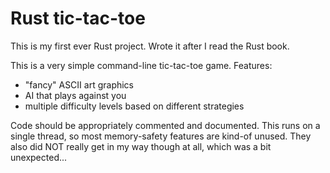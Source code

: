 # Rust tic-tac-toe

This is my first ever Rust project. Wrote it after I read the Rust book.

This is a very simple command-line tic-tac-toe game. Features:
- "fancy" ASCII art graphics
- AI that plays against you
- multiple difficulty levels based on different strategies

Code should be appropriately commented and documented. This runs on a single thread, so most memory-safety features are kind-of unused. They also did NOT really get in my way though at all, which was a bit unexpected...
